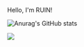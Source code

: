 Hello, I'm RUIN!

![Anurag's GitHub stats](https://github-readme-stats.vercel.app/api?username=Dev-RUIN&show_icons=true&theme=dark)

<img src="https://img.shields.io/badge/ff7bff?style=for-the-badge&logo=adobexd&logoColor=3d0f37"/></a>
